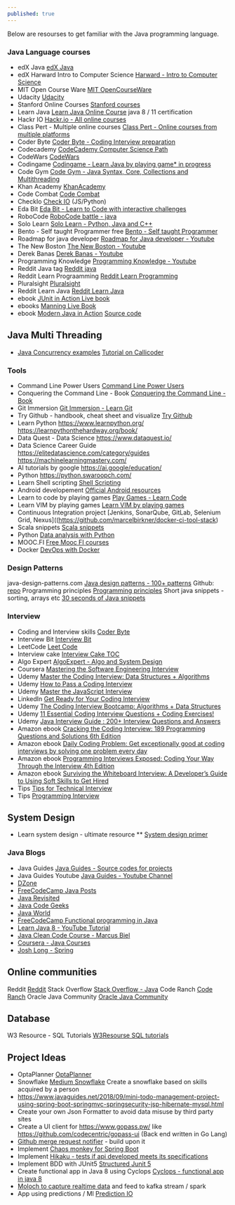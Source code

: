 ```yaml
---
published: true
---
```

Below are resourses to get familiar with the Java programming language. 

### Java Language courses
- edX Java [edX Java](https://www.edx.org/learn/java)
- edX Harward Intro to Computer Science [Harward - Intro to Computer Science](https://www.edx.org/course/cs50s-introduction-to-computer-science)
- MIT Open Course Ware [MIT OpenCourseWare](https://ocw.mit.edu/index.htm)
- Udacity [Udacity](https://udacity.com)
- Stanford Online Courses [Stanford courses](https://online.stanford.edu/search-catalog?type=All&topics[1047]=1047&topics[1057]=1057&topics[1064]=1064&topics[1073]=1073&topics[1062]=1062&topics[1060]=1060&topics[1065]=1065&topics[1063]=1063&topics[1072]=1072)
- Learn Java [Learn Java Online Course](https://www.learnjavaonline.org/)
java 8 / 11 certification
- Hackr IO [Hackr.io - All online courses](https://hackr.io/)
- Class Pert - Multiple online courses [Class Pert - Online courses from multiple platforms](https://classpert.com/)
- Coder Byte [Coder Byte - Coding Interview preparation](https://coderbyte.com/)
- Codecademy [CodeCademy Computer Science Path](https://www.codecademy.com/learn/paths/computer-science)
- CodeWars [CodeWars](https://www.codewars.com/)
- Codingame [Codingame - Learn Java by playing game* in progress](https://www.codingame.com/)
- Code Gym [Code Gym - Java Syntax, Core, Collections and Multithreading](https://codegym.cc/)
- Khan Academy [KhanAcademy](https://www.khanacademy.org/)
- Code Combat [Code Combat](https://codecombat.com/)
- CheckIo [Check IO](https://checkio.org/) (JS/Python)
- Eda Bit [Eda Bit - Learn to Code with interactive challenges](https://edabit.com/)
- RoboCode [RoboCode battle - java](https://robocode.sourceforge.io/)
- Solo Learn [Solo Learn - Python, Java and C++](https://www.sololearn.com/)
- Bento - Self taught Programmer free [Bento - Self taught Programmer](https://bento.io/)
- Roadmap for java developer [Roadmap for Java developer - Youtube](https://www.youtube.com/watch?v=5ugNCystwa0)
- The New Boston [The New Boston - Youtube](https://www.youtube.com/user/thenewboston)
- Derek Banas [Derek Banas - Youtube](https://www.youtube.com/user/derekbanas/playlists)
- Programming Knowledge [Programming Knowledge - Youtube](https://www.youtube.com/user/ProgrammingKnowledge)
- Reddit Java tag [Reddit java](https://www.reddit.com/r/java/)
- Reddit Learn Prograamming [Reddit Learn Programming](https://www.reddit.com/r/learnprogramming/)
- Pluralsight [Pluralsight](https://www.pluralsight.com/)
- Reddit Learn Java [Reddit Learn Java](https://www.reddit.com/r/learnjava/)
- ebook [JUnit in Action Live book ](https://livebook.manning.com/book/junit-in-action-third-edition/welcome/v-6/2)
- ebooks [Manning Live Book](https://livebook.manning.com/)
- ebook [Modern Java in Action](https://github.com/codegymdanang/CGDN-Ebooks/blob/master/Java/Modern%20Java%20in%20Action%2C%202nd%20Edition.pdf)      [Source code](https://www.manning.com/downloads/1631)

## Java Multi Threading
- [Java Concurrency examples](https://github.com/bhavyakamboj/java-concurrency-examples)    [Tutorial on Callicoder](https://www.callicoder.com/java-concurrency-multithreading-basics/)

### Tools
- Command Line Power Users [Command Line Power Users](https://commandlinepoweruser.com/)
- Conquering the Command Line - Book [Conquering the Command Line - Book](http://conqueringthecommandline.com/book)
- Git Immersion [Git Immersion - Learn Git](http://gitimmersion.com/)
- Try Github - handbook, cheat sheet and visualize [Try Github](https://try.github.io/)
- Learn Python https://www.learnpython.org/ https://learnpythonthehardway.org/book/
- Data Quest - Data Science https://www.dataquest.io/ 
- Data Science Career Guide https://elitedatascience.com/category/guides https://machinelearningmastery.com/
- AI tutorials by google https://ai.google/education/
- Python https://python.swaroopch.com/
- Learn Shell scripting [Shell Scripting](https://www.learnshell.org/)
- Android developement [Official Android resources](https://developer.android.com/courses#for-new-programmers)
- Learn to code by playing games [Play Games - Learn Code](https://firebearstudio.com/blog/play-code-learn-programming-by-playing-games.html)
- Learn VIM by playing games [Learn VIM by playing games](https://vim-adventures.com/)
- Continuous Integration project [Jenkins, SonarQube, GitLab, Selenium Grid, Nexus]((https://github.com/marcelbirkner/docker-ci-tool-stack)
- Scala snippets [Scala snippets](https://github.com/reljicd/spark-playground)
- Python [Data analysis with Python](https://csmastersuh.github.io/data_analysis_with_python_spring_2020/)
- MOOC.FI [Free Mooc FI courses](https://www.mooc.fi/en/)
- Docker [DevOps with Docker](https://devopswithdocker.com/)

### Design Patterns
java-design-patterns.com [Java design patterns - 100+ patterns](https://java-design-patterns.com/) Github: [repo](https://github.com/iluwatar/java-design-patterns)
Programming principles [Programming principles](https://github.com/webpro/programming-principles)
Short java snippets - sorting, arrays etc [30 seconds of Java snippets](https://github.com/iluwatar/30-seconds-of-java)

### Interview
- Coding and Interview skills [Coder Byte](https://coderbyte.com/)
- Interview Bit [Interview Bit](https://www.interviewbit.com/)
- LeetCode [Leet Code](https://leetcode.com/)
- Interview cake [Interview Cake TOC](https://www.interviewcake.com/table-of-contents)
- Algo Expert [AlgoExpert - Algo and System Design](https://www.algoexpert.io/)
- Coursera [Mastering the Software Engineering Interview](https://www.coursera.org/learn/cs-tech-interview)
- Udemy [Master the Coding Interview: Data Structures + Algorithms
](https://www.udemy.com/course/master-the-coding-interview-data-structures-algorithms/?)
- Udemy [How to Pass a Coding Interview](https://www.udemy.com/course/how-to-pass-a-coding-interview/)
- Udemy [Master the JavaScript Interview](https://www.udemy.com/course/master-the-javascript-interview/)
- LinkedIn [Get Ready for Your Coding Interview](https://www.linkedin.com/learning/get-ready-for-your-coding-interview)
- Udemy [The Coding Interview Bootcamp: Algorithms + Data Structures](https://www.udemy.com/course/coding-interview-bootcamp-algorithms-and-data-structure/)
- Udemy [11 Essential Coding Interview Questions + Coding Exercises!](https://www.udemy.com/course/11-essential-coding-interview-questions/)
- Udemy [Java Interview Guide : 200+ Interview Questions and Answers](https://www.udemy.com/course/java-interview-questions-and-answers/)
- Amazon ebook [Cracking the Coding Interview: 189 Programming Questions and Solutions 6th Edition
](https://www.amazon.com/Cracking-Coding-Interview-Programming-Questions)
- Amazon ebook [Daily Coding Problem: Get exceptionally good at coding interviews by solving one problem every day](https://www.amazon.com/Daily-Coding-Problem-exceptionally-interviews/)
- Amazon ebook [Programming Interviews Exposed: Coding Your Way Through the Interview 4th Edition](https://www.amazon.com/Programming-Interviews-Exposed-Through-Interview)
- Amazon ebook [Surviving the Whiteboard Interview: A Developer’s Guide to Using Soft Skills to Get Hired](https://www.amazon.com/Surviving-Whiteboard-Interview-Developers-Skills/)
- Tips [Tips for Technical Interview](https://learntocodewith.me/posts/technical-interview/)
- Tips [Programming Interview](https://learntocodewith.me/posts/programming-interview/)

## System Design
- Learn system design - ultimate resource ** [System design primer](https://github.com/donnemartin/system-design-primer)

### Java Blogs
- Java Guides [Java Guides - Source codes for projects](https://www.javaguides.net/)
- Java Guides Youtube [Java Guides - Youtube Channel](https://www.youtube.com/channel/UC1Be9fnFTlcsUlejgfqag0g/)
- [DZone](https://dzone.com/)
- [FreeCodeCamp Java Posts](https://www.freecodecamp.org/news/tag/java/)
- [Java Revisited](https://javarevisited.blogspot.com/)
- [Java Code Geeks](https://www.javacodegeeks.com/)
- [Java World](https://www.javaworld.com/)
- [FreeCodeCamp Functional programming in Java](https://www.freecodecamp.org/news/functional-programming-in-java-course/)
- [Learn Java 8 - YouTube Tutorial](https://www.youtube.com/watch?v=grEKMHGYyns)
- [Java Clean Code Course - Marcus Biel](https://marcus-biel.com/clean-code-courses/) 
- [Coursera - Java Courses](https://www.coursera.org/courses?query=java)
- [Josh Long - Spring](http://joshlong.com/)


## Online communities
Reddit [Reddit](https://reddit.com)
Stack Overflow [Stack Overflow - Java](https://stackoverflow.com/questions/tagged/java)
Code Ranch [Code Ranch](https://coderanch.com/c/java)
Oracle Java Community [Oracle Java Community](https://www.oracle.com/technetwork/java/community/index.html)


## Database
W3 Resource - SQL Tutorials [W3Resourse SQL tutorials](https://www.w3resource.com/sql/tutorials.php)


## Project Ideas
- OptaPlanner [OptaPlanner](https://www.optaplanner.org/)
- Snowflake [Medium Snowflake](https://snowflake.medium.com/#5,2,3,2,4,1,1,4,3,2,0,4,2,2,3,0,Cersei%20Lannister,Principal%20Engineer) Create a snowflake based on skills acquired by a person 
- https://www.javaguides.net/2018/09/mini-todo-management-project-using-spring-boot-springmvc-springsecurity-jsp-hibernate-mysql.html
- Create your own Json Formatter to avoid data misuse by third party sites
- Create a UI client for https://www.gopass.pw/ like https://github.com/codecentric/gopass-ui (Back end written in Go Lang)
- [Github merge request notifier](https://github.com/bhavyakamboj/merge-request-notifier) - build upon it
- Implement [Chaos monkey for Spring Boot](https://github.com/bhavyakamboj/chaos-monkey-spring-boot)
- Implement [Hikaku - tests if api developed meets its specifications](https://github.com/codecentric/hikaku)
- Implement BDD with JUnit5 [Structured Junit 5](https://blog.codecentric.de/en/2018/09/structured-junit-5-testing/)
- Create functional app in Java 8 using Cyclops [Cyclops - functional app in java 8](https://github.com/aol/cyclops)
- [Moloch to capture realtime data](https://github.com/aol/moloch) and feed to kafka stream / spark
- App using predictions / Ml [Prediction IO](https://predictionio.apache.org/gallery/template-gallery/)
